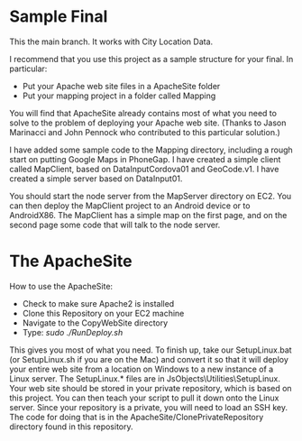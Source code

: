 Sample Final
============

This the main branch. It works with City Location Data.

I recommend that you use this project as a sample structure for your final. 
In particular: 

- Put your Apache web site files in a ApacheSite folder
- Put your mapping project in a folder called Mapping

You will find that ApacheSite already contains most of what you need 
to solve to the problem of deploying your Apache web site. (Thanks
to Jason Marinacci and John Pennock who contributed to this 
particular solution.)

I have added some sample code to the Mapping directory, including
a rough start on putting Google Maps in PhoneGap. I have created
a simple client called MapClient, based on DataInputCordova01 and
GeoCode.v1. I have created a simple server based on DataInput01.

You should start the node server from the MapServer directory on EC2.
You can then deploy the MapClient project to an Android
device or to AndroidX86. The MapClient has a simple map on the 
first page, and on the second page some code that will talk to 
the node server.

The ApacheSite
==============

How to use the ApacheSite:

- Check to make sure Apache2 is installed
- Clone this Repository on your EC2 machine
- Navigate to the CopyWebSite directory
- Type: *sudo ./RunDeploy.sh*

This gives you most of what you need. To finish up, take our
SetupLinux.bat (or SetupLinux.sh if you are on the Mac) and
convert it so that it will deploy your entire web site from
a location on Windows to a new instance of a Linux server.
The SetupLinux.* files are in JsObjects\Utilities\SetupLinux.
Your web site should be stored in your private repository, which
is based on this project. You can then teach your script to pull
it down onto the Linux server. Since your repository is a private,
you will need to load an SSH key. The code for doing that is
in the ApacheSite/ClonePrivateRepository directory found in 
this repository. 

